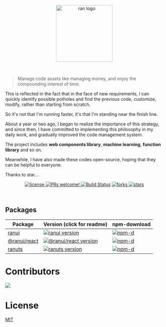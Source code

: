 <p align="center">
  <a href="https://chaxus.github.io/ran/" target="_blank" rel="noopener noreferrer">
    <img width="180" src="https://chaxus.github.io/ran/home.svg" alt="ran logo">
  </a>
</p>
<br/>

> Manage code assets like managing money, and enjoy the compounding interest of time.

This is reflected in the fact that in the face of new requirements, I can quickly identify possible potholes and find the previous code, customize, modify, rather than starting from scratch.

So it's not that I'm running faster, it's that I'm standing near the finish line.

About a year or two ago, I began to realize the importance of this strategy, and since then, I have committed to implementing this philosophy in my daily work, and gradually improved the code management system.

The project includes **web components library**, **machine learning**, **function library** and so on.

Meanwhile, I have also made these codes open-source, hoping that they can be helpful to everyone.

Thanks to star...

<p align="center">
<a href="https://github.com/chaxus/ran">
    <img src="https://img.shields.io/badge/license-MIT-blue.svg" alt="license">
</a>
<a href="https://github.com/chaxus/ran">
    <img src="https://img.shields.io/badge/PRs-welcome-brightgreen.svg?style=flat" alt="PRs welcome!" />
</a>
<a href="https://github.com/chaxus/ran"><img src="https://img.shields.io/github/actions/workflow/status/chaxus/ran/ci.yml" alt="Build Status"></a>
<a href="https://github.com/chaxus/ran">
    <img src="https://img.shields.io/github/forks/chaxus/ran" alt="forks">
</a>
<a href="https://github.com/chaxus/ran">
    <img src="https://img.shields.io/github/stars/chaxus/ran" alt="stars">
</a>
</p>
<br/>

## Packages

| Package                               | Version (click for readme)                                                                                          | npm-download                                                                                           |
| ------------------------------------- | :------------------------------------------------------------------------------------------------------------------ | ------------------------------------------------------------------------------------------------------ |
| [ranui](packages/ranui)               | [![ranui version](https://img.shields.io/npm/v/ranui.svg?label=%20)](packages/ranui/readme.md)                      | [![npm-d](https://img.shields.io/npm/dt/ranui.svg)](https://www.npmjs.com/package/ranui)               |
| [@ranui/react](packages/@ranui/react) | [![@ranui/react version](https://img.shields.io/npm/v/@ranui/react.svg?label=%20)](packages/@ranui/react/readme.md) | [![npm-d](https://img.shields.io/npm/dt/@ranui/react.svg)](https://www.npmjs.com/package/@ranui/react) |
| [ranuts](packages/ranuts)             | [![ranuts version](https://img.shields.io/npm/v/ranuts.svg?label=%20)](packages/ranuts/readme.md)                   | [![npm-d](https://img.shields.io/npm/dt/ranuts.svg)](https://www.npmjs.com/package/ranuts)             |

# Contributors

<a href="https://github.com/chaxus/ran/graphs/contributors">
  <img src="https://contrib.rocks/image?repo=chaxus/ran" />
</a>

# License

[MIT](/LICENSE)
